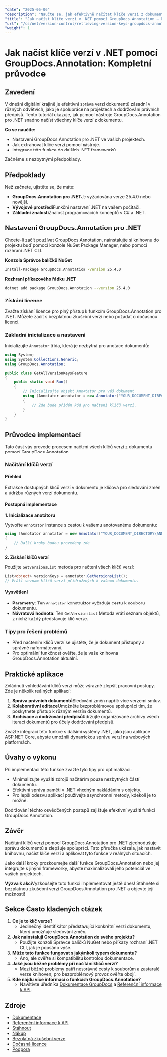 ```yaml
---
"date": "2025-05-06"
"description": "Naučte se, jak efektivně načítat klíče verzí z dokumentů pomocí nástroje GroupDocs.Annotation pro .NET. Vylepšete správu dokumentů a spolupráci s tímto podrobným návodem."
"title": "Jak načíst klíče verzí v .NET pomocí GroupDocs.Annotation – kompletní průvodce"
"url": "/cs/net/version-control/retrieving-version-keys-groupdocs-annotation-dotnet/"
"weight": 1
---
```


# Jak načíst klíče verzí v .NET pomocí GroupDocs.Annotation: Kompletní průvodce

## Zavedení

V dnešní digitální krajině je efektivní správa verzí dokumentů zásadní v různých odvětvích, jako je spolupráce na projektech a dodržování právních předpisů. Tento tutoriál ukazuje, jak pomocí nástroje GroupDocs.Annotation pro .NET snadno načíst všechny klíče verzí z dokumentu.

**Co se naučíte:**
- Nastavení GroupDocs.Annotation pro .NET ve vašich projektech.
- Jak extrahovat klíče verzí pomocí nástroje.
- Integrace této funkce do dalších .NET frameworků.

Začněme s nezbytnými předpoklady.

## Předpoklady

Než začnete, ujistěte se, že máte:
- **GroupDocs.Annotation pro .NET**Je vyžadována verze 25.4.0 nebo novější.
- **Vývojové prostředí**Funkční nastavení .NET na vašem počítači.
- **Základní znalosti**Znalost programovacích konceptů v C# a .NET.

## Nastavení GroupDocs.Annotation pro .NET

Chcete-li začít používat GroupDocs.Annotation, nainstalujte si knihovnu do projektu buď pomocí konzole NuGet Package Manager, nebo pomocí rozhraní .NET CLI.

**Konzola Správce balíčků NuGet**
```bash
Install-Package GroupDocs.Annotation -Version 25.4.0
```

**Rozhraní příkazového řádku .NET**
```bash
dotnet add package GroupDocs.Annotation --version 25.4.0
```

### Získání licence

Zvažte získání licence pro plný přístup k funkcím GroupDocs.Annotation pro .NET. Můžete začít s bezplatnou zkušební verzí nebo požádat o dočasnou licenci.

### Základní inicializace a nastavení

Inicializujte `Annotator` třída, která je nezbytná pro anotace dokumentů:

```csharp
using System;
using System.Collections.Generic;
using GroupDocs.Annotation;

public class GetAllVersionKeysFeature
{
    public static void Run()
    {
        // Inicializujte objekt Annotator pro váš dokument
        using (Annotator annotator = new Annotator("YOUR_DOCUMENT_DIRECTORY\ANNOTATED_WITH_VERSIONS"))
        {
            // Zde bude přidán kód pro načtení klíčů verzí.
        }
    }
}
```

## Průvodce implementací

Tato část vás provede procesem načtení všech klíčů verzí z dokumentu pomocí GroupDocs.Annotation.

### Načítání klíčů verzí

#### Přehled

Extrakce dostupných klíčů verzí v dokumentu je klíčová pro sledování změn a údržbu různých verzí dokumentu.

#### Postupná implementace

**1. Inicializace anotátoru**

Vytvořte `Annotator` instance s cestou k vašemu anotovanému dokumentu:

```csharp
using (Annotator annotator = new Annotator("YOUR_DOCUMENT_DIRECTORY\ANNOTATED_WITH_VERSIONS"))
{
    // Další kroky budou provedeny zde
}
```

**2. Získání klíčů verzí**

Použijte `GetVersionsList` metoda pro načtení všech klíčů verzí:

```csharp
List<object> versionKeys = annotator.GetVersionsList();
// Vrátí seznam klíčů verzí přidružených k vašemu dokumentu.
```

#### Vysvětlení
- **Parametry**: Ten `Annotator` konstruktor vyžaduje cestu k souboru dokumentu.
- **Návratová hodnota**: Ten `GetVersionsList` Metoda vrátí seznam objektů, z nichž každý představuje klíč verze.

### Tipy pro řešení problémů

- Před načtením klíčů verzí se ujistěte, že je dokument přístupný a správně naformátovaný.
- Pro optimální funkčnost ověřte, že je vaše knihovna GroupDocs.Annotation aktuální.

## Praktické aplikace

Zvládnutí vyhledávání klíčů verzí může výrazně zlepšit pracovní postupy. Zde je několik reálných aplikací:

1. **Správa právních dokumentů**Sledování změn napříč více verzemi smluv.
2. **Kolaborativní editace**Umožněte bezproblémovou spolupráci tím, že poskytnete přístup k různým verzím dokumentů.
3. **Archivace a dodržování předpisů**Udržujte organizované archivy všech iterací dokumentů pro účely dodržování předpisů.

Zvažte integraci této funkce s dalšími systémy .NET, jako jsou aplikace ASP.NET Core, abyste umožnili dynamickou správu verzí na webových platformách.

## Úvahy o výkonu

Při implementaci této funkce zvažte tyto tipy pro optimalizaci:

- Minimalizujte využití zdrojů načítáním pouze nezbytných částí dokumentu.
- Efektivní správa paměti v .NET vhodným nakládáním s objekty.
- Pro lepší odezvu aplikací používejte asynchronní metody, kdekoli je to možné.

Dodržování těchto osvědčených postupů zajišťuje efektivní využití funkcí GroupDocs.Annotation.

## Závěr

Načítání klíčů verzí pomocí GroupDocs.Annotation pro .NET zjednodušuje správu dokumentů a zlepšuje spolupráci. Tato příručka ukázala, jak nastavit knihovnu, načíst klíče verzí a aplikovat tyto funkce v reálných situacích.

Jako další kroky prozkoumejte další funkce GroupDocs.Annotation nebo jej integrujte s jinými frameworky, abyste maximalizovali jeho potenciál ve vašich projektech.

**Výzva k akci**Vyzkoušejte tuto funkci implementovat ještě dnes! Stáhněte si bezplatnou zkušební verzi GroupDocs.Annotation pro .NET a objevte její možnosti!

## Sekce Často kladených otázek

1. **Co je to klíč verze?**
   - Jedinečný identifikátor představující konkrétní verzi dokumentu, který umožňuje sledování změn.
2. **Jak nainstaluji GroupDocs.Annotation do svého projektu?**
   - Použijte konzoli Správce balíčků NuGet nebo příkazy rozhraní .NET CLI, jak je popsáno výše.
3. **Může tato funkce fungovat s jakýmkoli typem dokumentu?**
   - Ano, ale ověřte si kompatibilitu kontrolou dokumentace.
4. **Jaké jsou běžné problémy při načítání klíčů verzí?**
   - Mezi běžné problémy patří nesprávné cesty k souborům a zastaralé verze knihoven; pro bezproblémový provoz ověřte obojí.
5. **Kde najdu více informací o funkcích GroupDocs.Annotation?**
   - Navštivte úředníka [Dokumentace GroupDocs](https://docs.groupdocs.com/annotation/net/) a [Referenční informace k API](https://reference.groupdocs.com/annotation/net/).

## Zdroje
- [Dokumentace](https://docs.groupdocs.com/annotation/net/)
- [Referenční informace k API](https://reference.groupdocs.com/annotation/net/)
- [Stáhnout](https://releases.groupdocs.com/annotation/net/)
- [Nákup](https://purchase.groupdocs.com/buy)
- [Bezplatná zkušební verze](https://releases.groupdocs.com/annotation/net/)
- [Dočasná licence](https://purchase.groupdocs.com/temporary-license/)
- [Podpora](https://forum.groupdocs.com/c/annotation/)